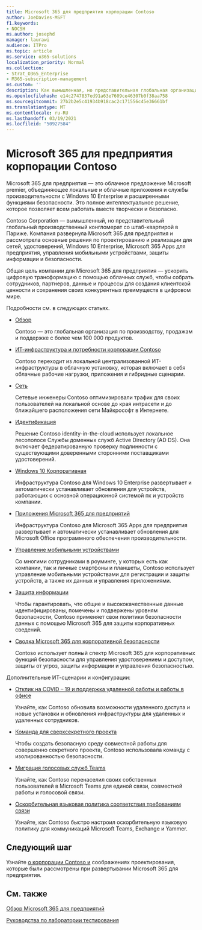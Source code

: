 ```yaml
---
title: Microsoft 365 для предприятия корпорации Contoso
author: JoeDavies-MSFT
f1.keywords:
- NOCSH
ms.author: josephd
manager: laurawi
audience: ITPro
ms.topic: article
ms.service: o365-solutions
localization_priority: Normal
ms.collection:
- Strat_O365_Enterprise
- M365-subscription-management
ms.custom: ''
description: Как вымышленная, но представительная глобальная организация приняла Microsoft 365 для предприятия.
ms.openlocfilehash: e14c2747837ed91a63e7609ce46307b0f38aa758
ms.sourcegitcommit: 27b2b2e5c41934b918cac2c171556c45e36661bf
ms.translationtype: MT
ms.contentlocale: ru-RU
ms.lasthandoff: 03/19/2021
ms.locfileid: "50927584"
---
```

# <a name="microsoft-365-for-enterprise-for-the-contoso-corporation"></a>Microsoft 365 для предприятия корпорации Contoso

Microsoft 365 для предприятия — это облачное предложение Microsoft premier, объединяющее локальные и облачные приложения и службы производительности с Windows 10 Enterprise и расширенными функциями безопасности. Это полное интеллектуальное решение, которое позволяет всем работать вместе творчески и безопасно.

Contoso Corporation — вымышленный, но представительный глобальный производственный конгломерат со штаб-квартирой в Париже. Компания развернула Microsoft 365 для предприятия и рассмотрела основные решения по проектированию и реализации для сетей, удостоверений, Windows 10 Enterprise, Microsoft 365 Apps для предприятия, управления мобильными устройствами, защиты информации и безопасности.

Общая цель компании для Microsoft 365 для предприятия — ускорить цифровую трансформацию с помощью облачных служб, чтобы собрать сотрудников, партнеров, данные и процессы для создания клиентской ценности и сохранения своих конкурентных преимуществ в цифровом мире.

Подробности см. в следующих статьях.

- [Обзор](contoso-overview.md)

  Contoso — это глобальная организация по производству, продажам и поддержке с более чем 100 000 продуктов.

- [ИТ-инфраструктура и потребности корпорации Contoso](contoso-infra-needs.md)

  Contoso переходит из локальной централизованной ИТ-инфраструктуры в облачную установку, которая включает в себя облачные рабочие нагрузки, приложения и гибридные сценарии.

- [Сеть](contoso-networking.md)

  Сетевые инженеры Contoso оптимизировали трафик для своих пользователей на локальной основе до края интрасети и до ближайшего расположения сети Майкрософт в Интернете.

- [Идентификация](contoso-identity.md)

  Решение Contoso identity-in-the-cloud использует локальное лесополосе Службы доменных служб Active Directory (AD DS). Она включает федератированную проверку подлинности с существующими доверенными сторонними поставщиками удостоверений.

- [Windows 10 Корпоративная](contoso-win10.md)

  Инфраструктура Contoso для Windows 10 Enterprise развертывает и автоматически устанавливает обновления для устройств, работающих с основной операционной системой пк и устройств компании.

- [Приложения Microsoft 365 для предприятий](contoso-o365pp.md)

  Инфраструктура Contoso для Microsoft 365 Apps для предприятия развертывает и автоматически устанавливает обновления для Microsoft Office программного обеспечения производительности.

- [Управление мобильными устройствами](contoso-mdm.md)

  Со многими сотрудниками в роуминге, у которых есть как компании, так и личные смартфоны и планшеты, Contoso использует управление мобильными устройствами для регистрации и защиты устройств, а также их данных и управления приложениями.

- [Защита информации](contoso-info-protect.md)

  Чтобы гарантировать, что общие и высококачественные данные идентифицированы, помечены и подвержены уровням безопасности, Contoso применяет свои политики безопасности данных с помощью Microsoft 365 для защиты корпоративных сведений.

- [Сводка Microsoft 365 для корпоративной безопасности](contoso-security-summary.md)

  Contoso использует полный спектр Microsoft 365 для корпоративных функций безопасности для управления удостоверением и доступом, защиты от угроз, защиты информации и управления безопасностью.

Дополнительные ИТ-сценарии и конфигурации:

- [Отклик на COVID – 19 и поддержка удаленной работы и работы в офисе](../solutions/contoso-remote-onsite-work.md)

  Узнайте, как Contoso обновила возможности удаленного доступа и новые установки и обновления инфраструктуры для удаленных и удаленных сотрудников.

- [Команда для сверхсекретного проекта](../solutions/contoso-team-for-top-secret-project.md)

  Чтобы создать безопасную среду совместной работы для совершенно секретного проекта, Contoso использовала команду с изолированностью безопасности.

- [Миграция голосовых служб Teams](/MicrosoftTeams/voice-case-study-overview)

  Узнайте, как Contoso перенаселил своих собственных пользователей в Microsoft Teams для единой связи, совместной работы и голосовой связи.

- [Оскорбительная языковая политика соответствия требованиям связи](../compliance/communication-compliance-case-study.md)

  Узнайте, как Contoso быстро настроил оскорбительную языковую политику для коммуникаций Microsoft Teams, Exchange и Yammer.

## <a name="next-step"></a>Следующий шаг

Узнайте [о корпорации Contoso и](contoso-overview.md) соображениях проектирования, которые были рассмотрены при развертывании Microsoft 365 для предприятия.


## <a name="see-also"></a>См. также

[Обзор Microsoft 365 для предприятий](microsoft-365-overview.md)

[Руководства по лаборатории тестирования](m365-enterprise-test-lab-guides.md)